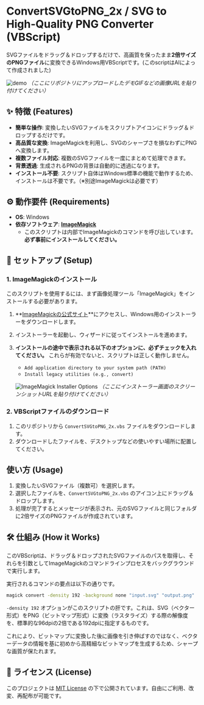 # ConvertSVGtoPNG_2x / SVG to High-Quality PNG Converter (VBScript)

SVGファイルをドラッグ＆ドロップするだけで、高画質を保ったまま**2倍サイズのPNGファイル**に変換できるWindows用VBScriptです。(このscriptはAIによって作成されました)

![demo](https://user-images.githubusercontent.com/12345/your-demo-image.gif)
*（ここにリポジトリにアップロードしたデモGIFなどの画像URLを貼り付けてください）*

## ✨ 特徴 (Features)

* **簡単な操作**: 変換したいSVGファイルをスクリプトアイコンにドラッグ＆ドロップするだけです。
* **高品質な変換**: ImageMagickを利用し、SVGのシャープさを損なわずにPNGへ変換します。
* **複数ファイル対応**: 複数のSVGファイルを一度にまとめて処理できます。
* **背景透過**: 生成されるPNGの背景は自動的に透過になります。
* **インストール不要**: スクリプト自体はWindows標準の機能で動作するため、インストールは不要です。（※別途ImageMagickは必要です）

## ⚙️ 動作要件 (Requirements)

* **OS**: Windows
* **依存ソフトウェア**: **[ImageMagick](https://imagemagick.org/)**
    * このスクリプトは内部でImageMagickのコマンドを呼び出しています。**必ず事前にインストールしてください。**

## 🚀 セットアップ (Setup)

### 1. ImageMagickのインストール

このスクリプトを使用するには、まず画像処理ツール「ImageMagick」をインストールする必要があります。

1.  **[ImageMagickの公式サイト](https://imagemagick.org/script/download.php)**にアクセスし、Windows用のインストーラーをダウンロードします。
2.  インストーラーを起動し、ウィザードに従ってインストールを進めます。
3.  **インストールの途中で表示される以下のオプションに、必ずチェックを入れてください。** これらが有効でないと、スクリプトは正しく動作しません。
    * `Add application directory to your system path (PATH)`
    * `Install legacy utilities (e.g., convert)`

    ![ImageMagick Installer Options](https://user-images.githubusercontent.com/12345/your-installer-screenshot.png)
    *（ここにインストーラー画面のスクリーンショットURLを貼り付けてください）*


### 2. VBScriptファイルのダウンロード

1.  このリポジトリから `ConvertSVGtoPNG_2x.vbs` ファイルをダウンロードします。
2.  ダウンロードしたファイルを、デスクトップなどの使いやすい場所に配置してください。

## 使い方 (Usage)

1.  変換したいSVGファイル（複数可）を選択します。
2.  選択したファイルを、`ConvertSVGtoPNG_2x.vbs` のアイコン上にドラッグ＆ドロップします。
3.  処理が完了するとメッセージが表示され、元のSVGファイルと同じフォルダに2倍サイズのPNGファイルが作成されています。

## 🛠️ 仕組み (How it Works)

このVBScriptは、ドラッグ＆ドロップされたSVGファイルのパスを取得し、それらを引数としてImageMagickのコマンドラインプロセスをバックグラウンドで実行します。

実行されるコマンドの要点は以下の通りです。

```bash
magick convert -density 192 -background none "input.svg" "output.png"
```

`-density 192` オプションがこのスクリプトの肝です。これは、SVG（ベクター形式）をPNG（ビットマップ形式）に変換（ラスタライズ）する際の解像度を、標準的な96dpiの2倍である192dpiに指定するものです。

これにより、ビットマップに変換した後に画像を引き伸ばすのではなく、ベクターデータの情報を基に初めから高精細なビットマップを生成するため、シャープな画質が保たれます。

## 📄 ライセンス (License)

このプロジェクトは [MIT License](LICENSE) の下で公開されています。自由にご利用、改変、再配布が可能です。
